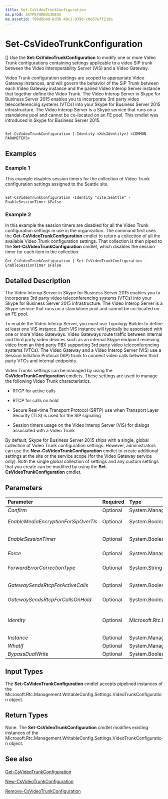 ```yaml
---
title: Set-CsVideoTrunkConfiguration
ms.prod: SKYPEFORBUSINESS
ms.assetid: f90d8b4d-6d3b-49c1-9390-c0e57eff219a
---
```



# Set-CsVideoTrunkConfiguration
[]
Use the **Set-CsVideoTrunkConfiguration** to modify one or more Video Trunk configurations containing settings applicable to a video SIP trunk between the Video Interoperability Server (VIS) and a Video Gateway.
  
    
    

Video Trunk configuration settings are scoped to appropriate Video Gateway instances, and will govern the behavior of the SIP Trunk between each Video Gateway instance and the paired Video Interop Server instance that together define the Video Trunk. The Video Interop Server in Skype for Business Server 2015 enables you to incorporate 3rd party video teleconferencing systems (VTCs) into your Skype for Business Server 2015 infrastructure. The Video Interop Server is a Skype service that runs on a standalone pool and cannot be co-located on an FE pool.
This cmdlet was introduced in Skype for Business Server 2015.
  
    
    


```

Set-CsVideoTrunkConfiguration [-Identity <XdsIdentity>] <COMMON PARAMETERS>

```


## Examples
<a name="Examples"> </a>


### Example 1

This example disables session timers for the collection of Video Trunk configuration settings assigned to the Seattle site.
  
    
    

```

Set-CsVideoTrunkConfiguration -Identity "site:Seattle" -EnableSessionTimer $False
```


### Example 2

In this example the session timers are disabled for all the Video Trunk configuration settings in use in the organization. The command first uses the **Get-CsVideoTrunkConfiguration** cmdlet to return a collection of all the available Video Trunk configuration settings. That collection is then piped to the **Set-CsVideoTrunkConfiguration** cmdlet, which disables the session timer for each item in the collection.
  
    
    

```
Get-CsVideoTrunkConfiguration | Set-CsVideoTrunkConfiguration -EnableSessionTimer $False
```


## Detailed Description
<a name="DetailedDescription"> </a>

The Video Interop Server in Skype for Business Server 2015 enables you to incorporate 3rd party video teleconferencing systems (VTCs) into your Skype for Business Server 2015 infrastructure. The Video Interop Server is a Skype service that runs on a standalone pool and cannot be co-located on an FE pool.
  
    
    
To enable the Video Interop Server, you must use Topology Builder to define at least one VIS instance. Each VIS instance will typically be associated with one or more Video Gateways. Video Gateways route traffic between internal and third party video devices such as an internal Skype endpoint receiving video from an third party PBX supporting 3rd party video teleconferencing systems (VTCs). The Video Gateway and a Video Interop Server (VIS) use a Session Initiation Protocol (SIP) trunk to connect video calls between third party VTCs and internal endpoints.
  
    
    
Video Trunks settings can be managed by using the **CsVideoTrunkConfiguration** cmdlets. These settings are used to manage the following Video Trunk characteristics.
  
    
    

- RTCP for active calls
    
  
- RTCP for calls on hold
    
  
- Secure Real-time Transport Protocol (SRTP) use when Transport Layer Security (TLS) is used for the SIP signaling
    
  
- Session timers usage on the Video Interop Server (VIS) for dialogs associated with a Video Trunk
    
  
By default, Skype for Business Server 2015 ships with a single, global collection of Video Trunk configuration settings. However, administrators can use the **New-CsVideoTrunkConfiguration** cmdlet to create additional settings at the site or the service scope (for the Video Gateway service only). Both the single global collection of settings and any custom settings that you create can be modified by using the **Set-CsVideoTrunkConfiguration** cmdlet.
  
    
    

## Parameters
<a name="DetailedDescription"> </a>



|**Parameter**|**Required**|**Type**|**Description**|
|:-----|:-----|:-----|:-----|
| _Confirm_ <br/> |Optional  <br/> |System.Management.Automation.SwitchParameter  <br/> |Prompts you for confirmation before executing the command.  <br/> |
| _EnableMediaEncryptionForSipOverTls_ <br/> |Optional  <br/> |System.Boolean  <br/> |When set to True ($True) it is expected that the Video Gateway or third party video teleconferencing system (VTC) uses TLS to protect SIP signaling and uses SRTP to protect the media traffic. The default value is True ($True).  <br/> |
| _EnableSessionTimer_ <br/> |Optional  <br/> |System.Boolean  <br/> |Specifies whether the session timer is enabled. Session timers are used to determine whether a particular session is still active. The default is false ($False).  <br/> Note that even if this parameter is set to False, session timers can be applicable if the remote connection has session timer enabled. In such a case, the Video Interop Server will reply to session timer probes from the remote entity.  <br/> |
| _Force_ <br/> |Optional  <br/> |System.Management.Automation.SwitchParameter  <br/> |Suppresses the display of any non-fatal error messages and completes the cmdlet operation.  <br/> |
| _ForwardErrorCorrectionType_ <br/> |Optional  <br/> |System.String  <br/> | Specifies the type of Forward Error Correction (FEC) to be used between the Video Interop Server (VIS) and a Video Gateway. The valid settings are: <br/>  None: Turns off FEC between the VIS and the Video Gateway. <br/>  Cisco: Enables FEC compatible with Cisco Video Gateways, such as Cisco Unified Communications Manager (CUCM). <br/> |
| _GatewaySendsRtcpForActiveCalls_ <br/> |Optional  <br/> |System.Boolean  <br/> |When set to True ($True) it is expected that the Video Gateway or third party video teleconferencing system (VTC) sends RTCP for calls that are enabled for media sending from the Video Gateway or VTC. The default value is True ($True).  <br/> |
| _GatewaySendsRtcpForCallsOnHold_ <br/> |Optional  <br/> |System.Boolean  <br/> |When set to True ($True) it is expected that the Video Gateway or third party video teleconferencing system (VTC) sends RTCP for calls that are disabled for media sending from the Video Gateway or VTC. The default value is False ($False).  <br/> |
| _Identity_ <br/> |Optional  <br/> |Microsoft.Rtc.Management.Xds.XdsIdentity  <br/> |The  _Identity_ parameter specifies the unique identifier for the video trunk configuration to be modified. <br/> For example, this syntax creates a new collection of settings assigned to the Redmond site: `-Identity "site:Redmond"`. And this syntax creates a new collection assigned to the Video Gateway "video-pbx-001.litwareinc.com": `-Identity "service:VideoGateway:video-pbx-001.litwareinc.com"` <br/> If this parameter is not specified, the **Set-CsVideoTrunkConfiguration** cmdlet will automatically modify the global settings. <br/> |
| _Instance_ <br/> |Optional  <br/> |System.Management.Automation.PSObject  <br/> |Allows you to pass a reference to an object to the cmdlet rather than set individual parameter values.  <br/> |
| _WhatIf_ <br/> |Optional  <br/> |System.Management.Automation.SwitchParameter  <br/> |Describes what would happen if you executed the command without actually executing the command.  <br/> |
| _BypassDualWrite_ <br/> |Optional  <br/> |System.Boolean  <br/> |PARAMVALUE: $true | $false  <br/> |
   

## Input Types
<a name="InputTypes"> </a>

The **Set-CsVideoTrunkConfiguration** cmdlet accepts pipelined instances of the Microsoft.Rtc.Management.WritableConfig.Settings.VideoTrunkConfiguration object.
  
    
    

## Return Types
<a name="ReturnTypes"> </a>

None. The **Set-CsVideoTrunkConfiguration** cmdlet modifies existing instances of the Microsoft.Rtc.Management.WritableConfig.Settings.VideoTrunkConfiguration object.
  
    
    

## See also
<a name="ReturnTypes"> </a>


#### 


  
    
    
 [Get-CsVideoTrunkConfiguration](get-csvideotrunkconfiguration.md)
  
    
    
 [New-CsVideoTrunkConfiguration](new-csvideotrunkconfiguration.md)
  
    
    
 [Remove-CsVideoTrunkConfiguration](remove-csvideotrunkconfiguration.md)
